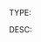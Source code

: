 <!--
Thank you for your contribution. Please add a summary of the change and fill in the TYPE an DESC for automatic addition to HISTORY.md
-->

<!-- Automatic history file management:
  Set the type to one of FORMAT, BREAKING_API, BREAKING_BEHAVIOR, FEATURE, IMPROVEMENT, DEPRECATION, BUG, C_API, CPP_API or NO_HISTORY.
  NO_HISTORY should be used rarely. It is mostly associated with repo level changes (README/CI/etc) that do not need to be logged in
  the HISTORY.md file for version updates.
  Set the DESC to a one line summary of the change
-->
TYPE:

DESC:
